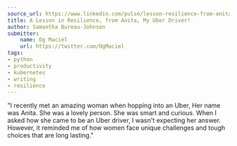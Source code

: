 ```yaml
---
source_url: https://www.linkedin.com/pulse/lesson-resilience-from-anita-my-uber-driver-samantha-bureau-johnson/
title: A Lesson in Resilience, from Anita, My Uber Driver!
author: Samantha Bureau-Johnson
submitter:
    name: Og Maciel
    url: https://twitter.com/OgMaciel
tags:
- python
- productivity
- kubernetes
- writing
- resilience
---
```


"I recently met an amazing woman when hopping into an Uber, Her name was Anita. She was a lovely person. She was smart and curious. When I asked how she came to be an Uber driver, I wasn't expecting her answer. However, it reminded me of how women face unique challenges and tough choices that are long lasting." 
